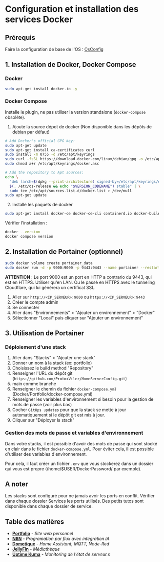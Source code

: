 # Configuration et installation des services Docker

## Prérequis

Faire la configuration de base de l'OS : [OsConfig](../OsConfig/README.md)

## 1. Installation de Docker, Docker Compose

### Docker

```bash
sudo apt-get install docker.io -y
```

### Docker Compose

Installe le plugin, ne pas utiliser la version standalone (`docker-compose` obsolète).

1. Ajoute la source dépot de docker (Non disponible dans les dépôts de debian par défaut)

```bash
# Add Docker's official GPG key:
sudo apt-get update
sudo apt-get install ca-certificates curl
sudo install -m 0755 -d /etc/apt/keyrings
sudo curl -fsSL https://download.docker.com/linux/debian/gpg -o /etc/apt/keyrings/docker.asc
sudo chmod a+r /etc/apt/keyrings/docker.asc

# Add the repository to Apt sources:
echo \
  "deb [arch=$(dpkg --print-architecture) signed-by=/etc/apt/keyrings/docker.asc] https://download.docker.com/linux/debian \
  $(. /etc/os-release && echo "$VERSION_CODENAME") stable" | \
  sudo tee /etc/apt/sources.list.d/docker.list > /dev/null
sudo apt-get update
```

2. Installe les paquets de docker

```bash
sudo apt-get install docker-ce docker-ce-cli containerd.io docker-buildx-plugin docker-compose-plugin -y
```

Vérifier l'installation :

```bash
docker --version
docker compose version
```

## 2. Installation de Portainer (optionnel)

```bash
sudo docker volume create portainer_data
sudo docker run -d -p 9000:9000 -p 9443:9443 --name portainer --restart=always -v /var/run/docker.sock:/var/run/docker.sock -v portainer_data:/data portainer/portainer-ce:lts
```

**ATTENTION** : Le port 9000 est un port en HTTP a contrario du 9443, qui est en HTTPS. Utiliser qu'en LAN. Ou le passé en HTTPS avec le tunneling Cloudflare, qui lui générera un certificat SSL.

1. Aller sur `http://<IP_SERVEUR>:9000` ou `https://<IP_SERVEUR>:9443`
2. Créer le compte admin
3. Se connecter
4. Aller dans "Environnements" > "Ajouter un environnement" > "Docker"
5. Sélectionner "Local" puis cliquer sur "Ajouter un environnement"

## 3. Utilisation de Portainer

### Déploiement d'une stack

1. Aller dans "Stacks" > "Ajouter une stack"
2. Donner un nom à la stack (ex: portfolio)
3. Choisissez le build method "Repository"
4. Renseigner l'URL du dépôt git (`https://github.com/ProtoxViler/HomeServerConfig.git`)
5. main comme branche
6. Renseigner le chemin du fichier `docker-compose.yml` (Docker/Portfolio/docker-compose.yml)
7. Renseigner les variables d'environnement si besoin pour la gestion de mots de passe (voir plus bas)
8. Cocher `GitOps updates` pour que la stack se mette à jour automatiquement si le dépôt git est mis à jour.
9. Cliquer sur "Déployer la stack"

### Gestion des mots de passe et variables d'environnement

Dans votre stacks, il est possible d'avoir des mots de passe qui sont stocké en clair dans le fichier `docker-compose.yml`. Pour éviter cela, il est possible d'utiliser des variables d'environnement.

Pour cela, il faut créer un fichier `.env` que vous stockerez dans un dossier qui vous est propre (/home/$USER/DockerPassword/ par exemple).

## A noter

Les stacks sont configuré pour ne jamais avoir les ports en conflit. Vérifier dans chaque dossier Services les ports utilisés.
Des petits tutos sont disponible dans chaque dossier de service.

## Table des matières

- [**Portfolio**](../Docker/Portfolio/) - _Site web personnel_
- [**N8N**](../Docker/N8N/) - _Programation par flux avec intégration IA_
- [**Domotique**](../Docker/Domotique/) - _Home Assistant, MQTT, Node-Red_
- [**JellyFin**](../Docker/Jellyfin/) - _Médiathèque_
- [**Uptime Kuma**](../Docker/UptimeKuma/) - _Monitoring de l'état de serveur.s_
